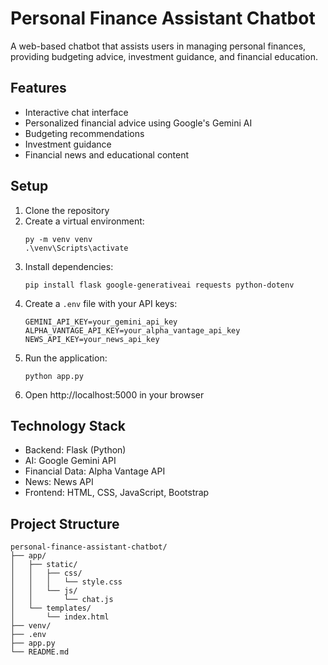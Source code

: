 # Personal Finance Assistant Chatbot

A web-based chatbot that assists users in managing personal finances, providing budgeting advice, investment guidance, and financial education.

## Features

- Interactive chat interface
- Personalized financial advice using Google's Gemini AI
- Budgeting recommendations
- Investment guidance
- Financial news and educational content

## Setup

1. Clone the repository
2. Create a virtual environment:
   ```
   py -m venv venv
   .\venv\Scripts\activate
   ```
3. Install dependencies:
   ```
   pip install flask google-generativeai requests python-dotenv
   ```
4. Create a `.env` file with your API keys:
   ```
   GEMINI_API_KEY=your_gemini_api_key
   ALPHA_VANTAGE_API_KEY=your_alpha_vantage_api_key
   NEWS_API_KEY=your_news_api_key
   ```
5. Run the application:
   ```
   python app.py
   ```
6. Open http://localhost:5000 in your browser

## Technology Stack

- Backend: Flask (Python)
- AI: Google Gemini API
- Financial Data: Alpha Vantage API
- News: News API
- Frontend: HTML, CSS, JavaScript, Bootstrap

## Project Structure

```
personal-finance-assistant-chatbot/
├── app/
│   ├── static/
│   │   ├── css/
│   │   │   └── style.css
│   │   └── js/
│   │       └── chat.js
│   └── templates/
│       └── index.html
├── venv/
├── .env
├── app.py
└── README.md
``` 